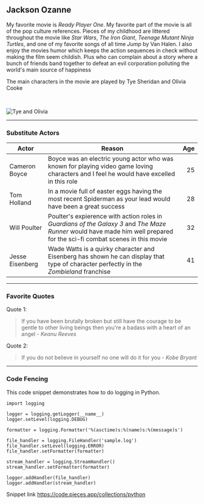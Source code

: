 ## Jackson Ozanne

My favorite movie is *Ready Player One*. My favorite part of the movie is all of the pop culture references. 
Pieces of my childhood are littered throughout the movie like *Star Wars*, *The Iron Giant*, *Teenage Mutant Ninja Turtles*, and one of my favorite songs of all time *Jump* by Van Halen. I also enjoy the movies humor which keeps the action sequences in check without making the film seem childish. Plus who can complain about a story where a bunch of friends band together to defeat an evil corporation polluting the world's main source of happiness

The main characters in the movie are played by Tye Sheridan and Olivia Cooke

<br>

![Tye and Olivia](./Images/TyeSheridan&OliviaCooke.jpg)

---

### Substitute Actors
| Actor | Reason | Age |
|---|---|---: |
| Cameron Boyce | Boyce was an electric young actor who was known for playing video game loving characters and I feel he would have excelled in this role | 25 |
| Tom Holland | In a movie full of easter eggs having the most recent Spiderman as your lead would have been a great success | 28 |
| Will Poulter | Poulter's expierence with action roles in *Guardians of the Galaxy 3* and *The Maze Runner* would have made him well prepared for the sci-fi combat scenes in this movie | 32 |
| Jesse Eisenberg | Wade Watts is a quirky character and Eisenberg has shown he can display that type of character perfectly in the *Zombieland* franchise | 41 |

--- 

### Favorite Quotes
Quote 1: 
>If you have been brutally broken but still have the courage to be gentle to other living beings then you're a badass with a heart of an angel - *Keanu Reeves*

Quote 2:
>If you do not believe in yourself no one will do it for you - *Kobe Bryant*

--- 

### Code Fencing

This code snippet demonstrates how to do logging in Python. 
```
import logging

logger = logging.getLogger(__name__)
logger.setLevel(logging.DEBUG)

formatter = logging.Formatter('%(asctime)s:%(name)s:%(message)s')

file_handler = logging.FileHandler('sample.log')
file_handler.setLevel(logging.ERROR)
file_handler.setFormatter(formatter)

stream_handler = logging.StreamHandler()
stream_handler.setFormatter(formatter)

logger.addHandler(file_handler)
logger.addHandler(stream_handler) 
```

Snippet link <https://code.pieces.app/collections/python>
